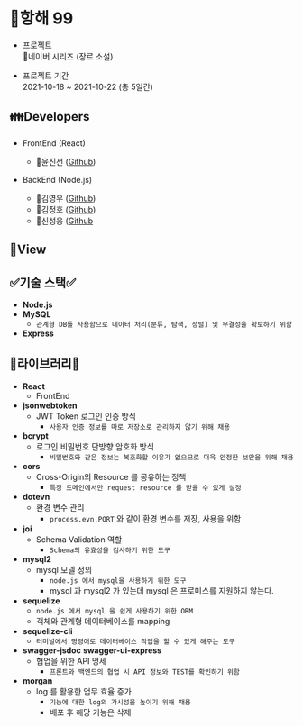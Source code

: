 <h1>🚢항해 99</h1>

- 프로젝트  <br>
  :green_book:네이버 시리즈 (장르 소설)


- 프로젝트 기간 <br>
  2021-10-18 ~ 2021-10-22 (총 5일간)

<h2>👪Developers</h2>

- FrontEnd (React)
  - 👥윤진선 ([Github](https://github.com/jinsunYoon))


- BackEnd (Node.js)
  - 👥김영우 ([Github](https://github.com/cxz5309))
  - 👥김정호 ([Github](https://github.com/jeangho293))
  - 👥신성웅 ([Github](https://github.com/shinsw627)


<h2>👀View</h2>

[comment]: <> (<img width="2048" alt="스크린샷 2021-10-16 오후 5 14 55" src="https://user-images.githubusercontent.com/58936251/137580149-f3ebcbc5-47d3-4f90-a514-7d1a0ae9a8c8.png">)
[comment]: <> (<img width="2048" alt="스크린샷 2021-10-16 오후 5 17 10" src="https://user-images.githubusercontent.com/58936251/137580199-4b9f9e22-6984-407a-a2d7-29fd57f7d73e.png">)
[comment]: <> (<img width="2048" alt="스크린샷 2021-10-16 오후 5 17 24" src="https://user-images.githubusercontent.com/58936251/137580201-2dbdcd8f-33f3-41ae-b739-97914f018c7d.png">)
[comment]: <> (<img width="2048" alt="스크린샷 2021-10-16 오후 5 17 35" src="https://user-images.githubusercontent.com/58936251/137580205-260f67c5-a402-4d84-9a49-00433c73b10b.png">)


<h2>✅기술 스택✅</h2>

- **Node.js**
- **MySQL**
  - `관계형 DB를 사용함으로 데이터 처리(분류, 탐색, 정렬) 및 무결성을 확보하기 위함`
- **Express**

<h2>📝라이브러리📝</h2>

- **React**
  - FrontEnd
- **jsonwebtoken**
  - JWT Token 로그인 인증 방식
    - ```사용자 인증 정보를 따로 저장소로 관리하지 않기 위해 채용```
- **bcrypt**
  - 로그인 비밀번호 단방향 암호화 방식
    - ```비밀번호와 같은 정보는 복호화할 이유가 없으므로 더욱 안정한 보안을 위해 채용```
- **cors**
  - Cross-Origin의 Resource 를 공유하는 정책
    - `특정 도메인에서만 request resource 를 받을 수 있게 설정`
- **dotevn**
  - 환경 변수 관리
    - `process.evn.PORT` 와 같이 환경 변수를 저장, 사용을 위함
- **joi**
  - Schema Validation 역할
    - `Schema의 유효성을 검사하기 위한 도구`
- **mysql2**
  - mysql 모델 정의
    - `node.js 에서 mysql을 사용하기 위한 도구`
    - mysql 과 mysql2 가 있는데 mysql 은 프로미스를 지원하지 않는다.
- **sequelize**
  - `node.js 에서 mysql 을 쉽게 사용하기 위한 ORM`
  - 객체와 관계형 데이터베이스를 mapping
- **sequelize-cli**
  - `터미널에서 명령어로 데이터베이스 작업을 할 수 있게 해주는 도구`
- **swagger-jsdoc** **swagger-ui-express**
  - 협업을 위한 API 명세
    - `프론트와 백엔드의 협업 시 API 정보와 TEST를 확인하기 위함`
- **morgan**
  - log 를 활용한 업무 효율 증가
    - `기능에 대한 log의 가시성을 높이기 위해 채용`
    - 배포 후 해당 기능은 삭제
